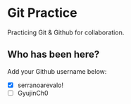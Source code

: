 # Git Practice

Practicing Git &amp; Github for collaboration.

## Who has been here?

Add your Github username below:

- [x] serranoarevalo!
- [ ] GyujinCh0